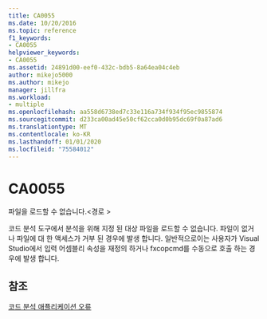 ```yaml
---
title: CA0055
ms.date: 10/20/2016
ms.topic: reference
f1_keywords:
- CA0055
helpviewer_keywords:
- CA0055
ms.assetid: 24891d00-eef0-432c-bdb5-8a64ea04c4eb
author: mikejo5000
ms.author: mikejo
manager: jillfra
ms.workload:
- multiple
ms.openlocfilehash: aa558d6738ed7c33e116a734f934f95ec9855874
ms.sourcegitcommit: d233ca00ad45e50cf62cca0d0b95dc69f0a87ad6
ms.translationtype: MT
ms.contentlocale: ko-KR
ms.lasthandoff: 01/01/2020
ms.locfileid: "75584012"
---
```

# <a name="ca0055"></a>CA0055
파일을 로드할 수 없습니다.\<경로 >

코드 분석 도구에서 분석을 위해 지정 된 대상 파일을 로드할 수 없습니다. 파일이 없거나 파일에 대 한 액세스가 거부 된 경우에 발생 합니다. 일반적으로이는 사용자가 Visual Studio에서 입력 어셈블리 속성을 재정의 하거나 fxcopcmd를 수동으로 호출 하는 경우에 발생 합니다.

## <a name="see-also"></a>참조
[코드 분석 애플리케이션 오류](../code-quality/code-analysis-application-errors.md)
